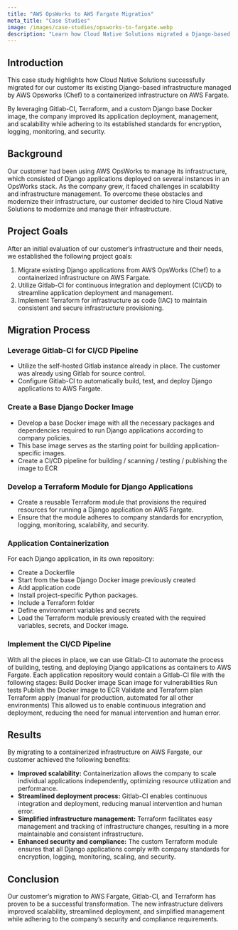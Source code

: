 ```yaml
---
title: "AWS OpsWorks to AWS Fargate Migration"
meta_title: "Case Studies"
image: /images/case-studies/opsworks-to-fargate.webp
description: "Learn how Cloud Native Solutions migrated a Django-based infrastructure from AWS OpsWorks to AWS Fargate, improving scalability, deployment, and management."
---
```

## Introduction

This case study highlights how Cloud Native Solutions successfully migrated for our customer its existing Django-based infrastructure managed by AWS Opsworks (Chef) to a containerized infrastructure on AWS Fargate.

By leveraging Gitlab-CI, Terraform, and a custom Django base Docker image, the company improved its application deployment, management, and scalability while adhering to its established standards for encryption, logging, monitoring, and security.

## Background

Our customer had been using AWS OpsWorks to manage its infrastructure, which consisted of Django applications deployed on several instances in an OpsWorks stack. As the company grew, it faced challenges in scalability and infrastructure management. To overcome these obstacles and modernize their infrastructure, our customer decided to hire Cloud Native Solutions to modernize and manage their infrastructure.

## Project Goals

After an initial evaluation of our customer’s infrastructure and their needs, we established the following project goals:

1. Migrate existing Django applications from AWS OpsWorks (Chef) to a containerized infrastructure on AWS Fargate.
2. Utilize Gitlab-CI for continuous integration and deployment (CI/CD) to streamline application deployment and management.
3. Implement Terraform for infrastructure as code (IAC) to maintain consistent and secure infrastructure provisioning.

## Migration Process

### Leverage Gitlab-CI for CI/CD Pipeline

- Utilize the self-hosted Gitlab instance already in place. The customer was already using Gitlab for source control.
- Configure Gitlab-CI to automatically build, test, and deploy Django applications to AWS Fargate.

### Create a Base Django Docker Image

- Develop a base Docker image with all the necessary packages and dependencies required to run Django applications according to company policies.
- This base image serves as the starting point for building application-specific images.
- Create a CI/CD pipeline for building / scanning / testing / publishing the image to ECR

### Develop a Terraform Module for Django Applications

- Create a reusable Terraform module that provisions the required resources for running a Django application on AWS Fargate.
- Ensure that the module adheres to company standards for encryption, logging, monitoring, scalability, and security.

### Application Containerization

For each Django application, in its own repository:

- Create a Dockerfile
- Start from the base Django Docker image previously created
- Add application code
- Install project-specific Python packages.
- Include a Terraform folder
- Define environment variables and secrets
- Load the Terraform module previously created with the required variables, secrets, and Docker image.

### Implement the CI/CD Pipeline

With all the pieces in place, we can use Gitlab-CI to automate the process of building, testing, and deploying Django applications as containers to AWS Fargate.
Each application repository would contain a Gitlab-CI file with the following stages:
Build Docker image
Scan image for vulnerabilities
Run tests
Publish the Docker image to ECR
Validate and Terraform plan
Terraform apply (manual for production, automated for all other environments)
This allowed us to enable continuous integration and deployment, reducing the need for manual intervention and human error.

## Results

By migrating to a containerized infrastructure on AWS Fargate, our customer achieved the following benefits:

- **Improved scalability:** Containerization allows the company to scale individual applications independently, optimizing resource utilization and performance.
- **Streamlined deployment process:** Gitlab-CI enables continuous integration and deployment, reducing manual intervention and human error.
- **Simplified infrastructure management:** Terraform facilitates easy management and tracking of infrastructure changes, resulting in a more maintainable and consistent infrastructure.
- **Enhanced security and compliance:** The custom Terraform module ensures that all Django applications comply with company standards for encryption, logging, monitoring, scaling, and security.

## Conclusion

Our customer’s migration to AWS Fargate, Gitlab-CI, and Terraform has proven to be a successful transformation. The new infrastructure delivers improved scalability, streamlined deployment, and simplified management while adhering to the company’s security and compliance requirements.
